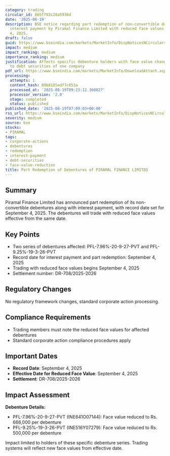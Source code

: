 ```yaml
---
category: trading
circular_id: 865f792c28a5936d
date: '2025-08-19'
description: BSE notice regarding part redemption of non-convertible debentures and
  interest payment by Piramal Finance Limited with reduced face values effective September
  4, 2025.
draft: false
guid: https://www.bseindia.com/markets/MarketInfo/DispNoticesNCirculars.aspx?Noticeid={051CB668-1890-4FE3-B06A-375498C7755F}&noticeno=20250819-6&dt=08/19/2025&icount=6&totcount=14&flag=0
impact: medium
impact_ranking: medium
importance_ranking: medium
justification: Affects specific debenture holders with face value changes but limited
  to debt securities of one company
pdf_url: https://www.bseindia.com/markets/MarketInfo/DownloadAttach.aspx?id=20250819-6&attachedId=
processing:
  attempts: 1
  content_hash: 89b8185edf7c053a
  processed_at: '2025-08-19T09:23:12.360827'
  processor_version: '2.0'
  stage: completed
  status: published
published_date: '2025-08-19T07:09:03+00:00'
rss_url: https://www.bseindia.com/markets/MarketInfo/DispNoticesNCirculars.aspx?Noticeid={051CB668-1890-4FE3-B06A-375498C7755F}&noticeno=20250819-6&dt=08/19/2025&icount=6&totcount=14&flag=0
severity: medium
source: bse
stocks:
- PIRAMAL
tags:
- corporate-actions
- debentures
- redemption
- interest-payment
- debt-securities
- face-value-reduction
title: Part Redemption of Debentures of PIRAMAL FINANCE LIMITED
---
```


## Summary

Piramal Finance Limited has announced part redemption of its non-convertible debentures along with interest payment, with record date set for September 4, 2025. The debentures will trade with reduced face values effective from the same date.

## Key Points

- Two series of debentures affected: PFL-7.96%-20-9-27-PVT and PFL-9.25%-19-3-26-PVT
- Record date for interest payment and part redemption: September 4, 2025
- Trading with reduced face values begins September 4, 2025
- Settlement number: DR-708/2025-2026

## Regulatory Changes

No regulatory framework changes, standard corporate action processing.

## Compliance Requirements

- Trading members must note the reduced face values for affected debentures
- Standard corporate action compliance procedures apply

## Important Dates

- **Record Date**: September 4, 2025
- **Effective Date for Reduced Face Value**: September 4, 2025
- **Settlement**: DR-708/2025-2026

## Impact Assessment

**Debenture Details:**
- PFL-7.96%-20-9-27-PVT (INE641O07144): Face value reduced to Rs. 666,000 per debenture
- PFL-9.25%-19-3-26-PVT (INE516Y07279): Face value reduced to Rs. 500,000 per debenture

Impact limited to holders of these specific debenture series. Trading systems will reflect new face values from effective date.